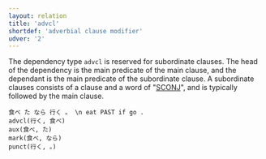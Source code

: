 ```yaml
---
layout: relation
title: 'advcl'
shortdef: 'adverbial clause modifier'
udver: '2'
---
```


The dependency type `advcl` is reserved for subordinate clauses.
The head of the dependency is the main predicate of the main clause,
and the dependant is the main predicate of the subordinate clause.
A subordinate clauses consists of a clause and a word of "[SCONJ]()",
and is typically followed by the main clause.

~~~ sdparse
食べ た なら 行く 。 \n eat PAST if go .
advcl(行く, 食べ)
aux(食べ, た)
mark(食べ, なら)
punct(行く, 。)
~~~ 
<!-- Interlanguage links updated Po 11. listopadu 2024, 20:10:15 CET -->
